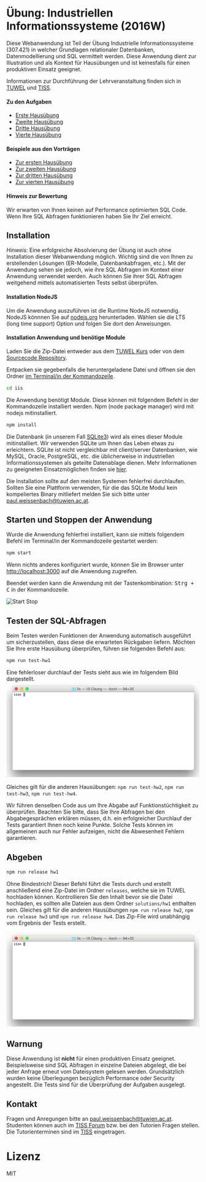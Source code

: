 [tuwel_course_address]: https://tuwel.tuwien.ac.at/course/view.php?id=8260
[repository]: https://gitlab.com/pawe/iis
[tiss_course_address]: https://tiss.tuwien.ac.at/course/educationDetails.xhtml?windowId=589&semester=2016W&courseNr=307421


# Übung: Industriellen Informationssysteme (2016W)
Diese Webanwendung ist Teil der Übung Industrielle Informationssysteme (307.421)
in welcher Grundlagen relationaler Datenbanken, Datenmodellierung und SQL vermittelt
werden. Diese Anwendung dient zur Illustration und als Kontext für Hausübungen 
und ist keinesfalls für einen produktiven Einsatz geeignet.

Informationen zur Durchführung der Lehrveranstaltung finden sich in
[TUWEL][tuwel_course_address] und [TISS][tiss_course_address].

#### Zu den Aufgaben
  * [Erste Hausübung](/assignments/hw1.md)
  * [Zweite Hausübung](/assignments/hw2.md)
  * [Dritte Hausübung](/assignments/hw3.md)
  * [Vierte Hausübung](/assignments/hw4.md)

#### Beispiele aus den Vorträgen
  * [Zur ersten Hausübung](/assignments/lecture1.md)
  * [Zur zweiten Hausübung](/assignments/lecture2.md)
  * [Zur dritten Hausübung](/assignments/lecture3.md)
  * [Zur vierten Hausübung](/assignments/lecture4.md)

#### Hinweis zur Bewertung
Wir erwarten von Ihnen keinen auf Performance optimierten SQL Code. Wenn Ihre 
SQL Abfragen funktionieren haben Sie Ihr Ziel erreicht.

## Installation
_Hinweis:_ Eine erfolgreiche Absolvierung der Übung ist auch ohne Installation
dieser Webanwendung möglich. Wichtig sind die von Ihnen zu erstellenden
Lösungen (ER-Modelle, Datenbankabfragen, etc.). Mit der Anwendung sehen sie 
jedoch, wie ihre SQL Abfragen im Kontext einer Anwendung verwendet werden. 
Auch können Sie ihrer SQL Abfragen weitgehend mittels automatisierten Tests 
selbst überprüfen.

#### Installation NodeJS 
Um die Anwendung auszuführen ist die Runtime NodeJS notwendig. NodeJS könnnen 
Sie auf [nodejs.org](http://nodejs.org) herunterladen. Wählen sie die LTS (long 
time support) Option und folgen Sie dort den Anweisungen.

#### Installation Anwendung und benötige Module
Laden Sie die Zip-Datei entweder aus dem [TUWEL Kurs][tuwel_course_address] 
oder von dem [Sourcecode Repository][repository].

Entpacken sie gegebenfalls die heruntergeladene Datei und öffnen sie den Ordner 
[im Terminal/in der Kommandozeile](https://de.wikipedia.org/wiki/Kommandozeile).

```bash
cd iis
```

Die Anwendung benötigt Module. Diese können mit folgendem Befehl in der 
Kommandozeile installiert werden. Npm (node package manager) wird mit nodejs
mitinstalliert.

```bash
npm install
```

Die Datenbank (in unserem Fall [SQLite3](https://www.sqlite.org/)) wird als
eines dieser Module mitinstalliert. Wir verwenden SQLite um Ihnen das Leben 
etwas zu erleichtern. SQLite ist nicht vergleichbar mit client/server 
Datenbanken, wie MySQL, Oracle, PostgreSQL, etc. die üblicherweise in 
industriellen Informationssystemen als geteilte Datenablage dienen. Mehr 
Informationen zu geeigneten Einsatzmöglichen finden sie 
[hier](https://www.sqlite.org/whentouse.html).

Die Installation sollte auf den meisten Systemen fehlerfrei durchlaufen.
Sollten Sie eine Plattform verwenden, für die das SQLite Modul kein 
kompeliertes Binary mitliefert melden Sie sich bitte unter 
paul.weissenbach@tuwien.ac.at.


## Starten und Stoppen der Anwendung
Wurde die Anwendung fehlerfrei installiert, kann sie mittels folgendem Befehl 
im Terminal/in der Kommandozeile gestartet werden:

```bash
npm start
```

Wenn nichts anderes konfiguriert wurde, können Sie im Browser unter
[http://localhost:3000](http://localhost:3000) auf die Anwendung zugreifen.

Beendet werden kann die Anwendung mit der Tastenkombination: 
<kbd><kbd>Strg</kbd> + <kbd>C</kbd></kbd> in der Kommandozeile.

![Start Stop](/public/images/run-app.gif)

## Testen der SQL-Abfragen
Beim Testen werden Funktionen der Anwendung automatisch ausgeführt um
sicherzustellen, dass diese die erwarteten Rückgaben liefern. Möchten Sie
Ihre erste Hausübung überprüfen, führen sie folgenden Befehl aus:

```bash
npm run test-hw1
```

Eine fehlerloser durchlauf der Tests sieht aus wie im folgendem Bild 
dargestellt.
![Testen der ersten Hausübung](/public/images/run-script-test-hw1.gif)

Gleiches gilt für die anderen Hausübungen: `npm run test-hw2`,
`npm run test-hw3`, `npm run test-hw4`.

Wir führen denselben Code aus um Ihre Abgabe auf Funktionstüchtigkeit zu
überprüfen. Beachten Sie bitte, dass Sie Ihre Abfragen bei den Abgabegesprächen
erklären müssen, d.h. ein erfolgreicher Durchlauf der Tests garantiert Ihnen 
noch keine Punkte. Solche Tests können im allgemeinen auch nur Fehler 
aufzeigen, nicht die Abwesenheit Fehlern garantieren.


## Abgeben

```bash
npm run release hw1
```

Ohne Bindestrich! Dieser Befehl führt die Tests durch und erstellt anschließend
eine Zip-Datei im Ordner `releases`, welche sie im TUWEL hochladen können. 
Kontrollieren Sie den Inhalt bevor sie die Datei hochladen, es sollten alle 
Dateien aus dem Ordner `solutions/hw1` enthalten sein. Gleiches gilt für die 
anderen Hausübungen `npm run release hw2`, `npm run release hw3` und 
`npm run release hw4`. Das Zip-File wird unabhängig vom Ergebnis der Tests 
erstellt.

![Release Homework](/public/images/run-release.gif)


## Warnung
Diese Anwendung ist __nicht__ für einen produktiven Einsatz geeignet. 
Beispielsweise sind SQL Abfragen in einzelne Dateien abgelegt, die bei jeder 
Anfrage erneut vom Dateisystem gelesen werden.
Grundsätzlich wurden keine Überlegungen bezüglich Performance oder Security
angestellt. Die Tests sind für die Überprüfung der Aufgaben ausgelegt.


## Kontakt
Fragen und Anregungen bitte an paul.weissenbach@tuwien.ac.at. Studenten können 
auch im [TISS Forum](https://tiss.tuwien.ac.at/forum/subForumList.xhtml?windowId=ccb&forumId=2016W-307421) bzw. bei den Tutorien Fragen stellen. 
Die Tutorienterminen sind im [TISS][tiss_course_address] eingetragen.


# Lizenz
MIT
